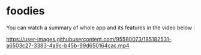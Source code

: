# foodies

You can watch a summary of whole app and
its features in the video below : 



https://user-images.githubusercontent.com/95580073/185182531-a6503c27-3383-4a9c-b45b-99d650164cac.mp4

